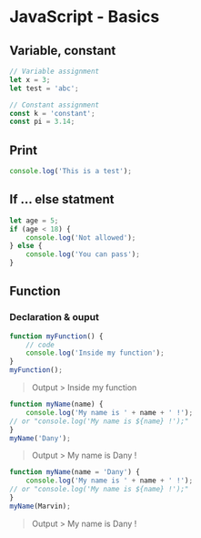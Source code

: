 # JavaScript - Basics
## Variable, constant
```javascript
// Variable assignment
let x = 3;
let test = 'abc';

// Constant assignment
const k = 'constant';
const pi = 3.14;
```
## Print
```javascript
console.log('This is a test');
```

## If ... else statment
```javascript
let age = 5;
if (age < 18) {
	console.log('Not allowed');
} else {
	console.log('You can pass');
}
```

## Function
### Declaration & ouput
```javascript
function myFunction() {
	// code
	console.log('Inside my function');
}
myFunction();
```
> Output > Inside my function

```javascript
function myName(name) {
	console.log('My name is ' + name + ' !');
// or "console.log('My name is ${name} !');"
}
myName('Dany');
```
> Output > My name is Dany ! 

```javascript
function myName(name = 'Dany') {
	console.log('My name is ' + name + ' !');
// or "console.log('My name is ${name} !');"
}
myName(Marvin);
```
> Output > My name is Dany ! 

<!--stackedit_data:
eyJoaXN0b3J5IjpbMTAzNzMxMzA3Nyw0Mjk0NTMwNjQsLTkwMT
U4MjAwMiwtMTA0ODM1NzI2NF19
-->